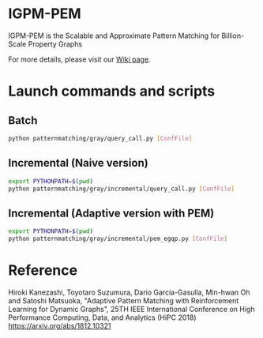# IGPM-PEM

IGPM-PEM is the Scalable and Approximate Pattern Matching for Billion-Scale Property Graphs

For more details, please visit our [Wiki page](https://github.com/hkanezashi/IGPM-PEM/wiki).


# Launch commands and scripts

## Batch
```bash
python patternmatching/gray/query_call.py [ConfFile]
```

## Incremental (Naive version)
```bash
export PYTHONPATH=$(pwd)
python patternmatching/gray/incremental/query_call.py [ConfFile]
```

## Incremental (Adaptive version with PEM)
```bash
export PYTHONPATH=$(pwd)
python patternmatching/gray/incremental/pem_egqp.py [ConfFile]
```


# Reference
Hiroki Kanezashi, Toyotaro Suzumura, Dario Garcia-Gasulla, Min-hwan Oh and Satoshi Matsuoka, "Adaptive Pattern Matching with Reinforcement Learning for Dynamic Graphs", 25TH IEEE International Conference on High Performance Computing, Data, and Analytics (HiPC 2018) https://arxiv.org/abs/1812.10321

